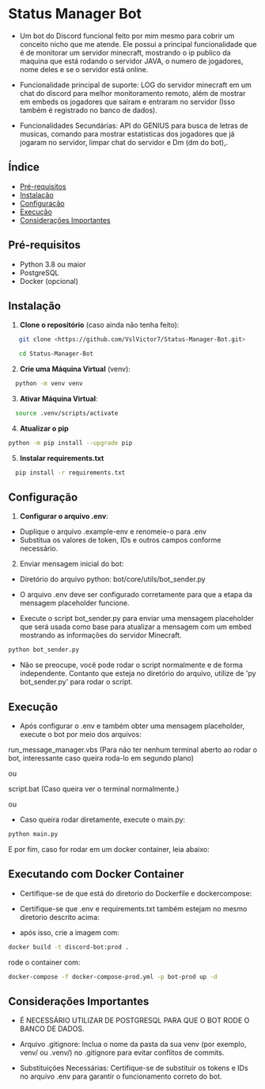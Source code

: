 # Status Manager Bot

- Um bot do Discord funcional feito por mim mesmo para cobrir um conceito nicho que me atende. Ele possui a principal funcionalidade que é de monitorar um servidor minecraft, mostrando o ip publico da maquina que está rodando o servidor JAVA, o numero de jogadores, nome deles e se o servidor está online.

- Funcionalidade principal de suporte: LOG do servidor minecraft em um chat do discord para melhor monitoramento remoto, além de mostrar em embeds os jogadores que saíram e entraram no servidor (Isso também é registrado no banco de dados).

- Funcionalidades Secundárias: API do GENIUS para busca de letras de musicas, comando para mostrar estatisticas dos jogadores que já jogaram no servidor, limpar chat do servidor e Dm (dm do bot),.

## Índice

- [Pré-requisitos](#pré-requisitos)
- [Instalação](#instalação)
- [Configuração](#configuração)
- [Execução](#execução)
- [Considerações Importantes](#considerações-importantes)

## Pré-requisitos

- Python 3.8 ou maior
- PostgreSQL
- Docker (opcional)

## Instalação

1. **Clone o repositório** (caso ainda não tenha feito):
```bash
   git clone <https://github.com/VslVictor7/Status-Manager-Bot.git>

   cd Status-Manager-Bot
```

2. **Crie uma Máquina Virtual** (venv):

```bash
  python -m venv venv
```

3. **Ativar Máquina Virtual**:
```bash
  source .venv/scripts/activate
```

4. **Atualizar o pip**
```bash
python -m pip install --upgrade pip
```

5. **Instalar requirements.txt**
```bash
  pip install -r requirements.txt
```

## Configuração

1. **Configurar o arquivo .env**:

- Duplique o arquivo .example-env e renomeie-o para .env
- Substitua os valores de token, IDs e outros campos conforme necessário.

2. Enviar mensagem inicial do bot:

- Diretório do arquivo python: bot/core/utils/bot_sender.py

- O arquivo .env deve ser configurado corretamente para que a etapa da mensagem placeholder funcione.

- Execute o script bot_sender.py para enviar uma mensagem placeholder que será usada como base para atualizar a mensagem com um embed mostrando as informações do servidor Minecraft.
```bash
python bot_sender.py
```
- Não se preocupe, você pode rodar o script normalmente e de forma independente. Contanto que esteja no diretório do arquivo, utilize de 'py bot_sender.py' para rodar o script.

## Execução

- Após configurar o .env e também obter uma mensagem placeholder, execute o bot por meio dos arquivos:

run_message_manager.vbs (Para não ter nenhum terminal aberto ao rodar o bot, interessante caso queira roda-lo em segundo plano)

ou

script.bat (Caso queira ver o terminal normalmente.)

ou

- Caso queira rodar diretamente, execute o main.py:
```bash
python main.py
```

E por fim, caso for rodar em um docker container, leia abaixo:

## Executando com Docker Container

- Certifique-se de que está do diretorio do Dockerfile e dockercompose:

- Certifique-se que .env e requirements.txt também estejam no mesmo diretorio descrito acima:

- após isso, crie a imagem com:

```bash
docker build -t discord-bot:prod .
```
rode o container com:

```bash
docker-compose -f docker-compose-prod.yml -p bot-prod up -d
```

## Considerações Importantes

- É NECESSÁRIO UTILIZAR DE POSTGRESQL PARA QUE O BOT RODE O BANCO DE DADOS.

- Arquivo .gitignore: Inclua o nome da pasta da sua venv (por exemplo, venv/ ou .venv/) no .gitignore para evitar conflitos de commits.

- Substituições Necessárias: Certifique-se de substituir os tokens e IDs no arquivo .env para garantir o funcionamento correto do bot.

